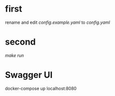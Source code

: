 # first
rename and edit _config.example.yaml_ to _config.yaml_

# second
_make run_

# Swagger UI
docker-compose up
localhost:8080